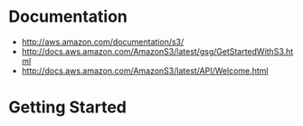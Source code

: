 # Documentation

* http://aws.amazon.com/documentation/s3/
* http://docs.aws.amazon.com/AmazonS3/latest/gsg/GetStartedWithS3.html
* http://docs.aws.amazon.com/AmazonS3/latest/API/Welcome.html

# Getting Started




